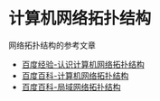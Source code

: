 
# 计算机网络拓扑结构

网络拓扑结构的参考文章

* [百度经验-认识计算机网络拓扑结构](https://jingyan.baidu.com/article/09ea3ede69b7c4c0aede39d1.html)
* [百度百科-计算机网络拓扑结构](https://baike.baidu.com/item/%E8%AE%A1%E7%AE%97%E6%9C%BA%E7%BD%91%E7%BB%9C%E6%8B%93%E6%89%91%E7%BB%93%E6%9E%84/10230127)
* [百度百科-局域网络拓扑结构](https://baike.baidu.com/item/%E5%B1%80%E5%9F%9F%E7%BD%91%E7%BB%9C%E6%8B%93%E6%89%91%E7%BB%93%E6%9E%84/21149646)
